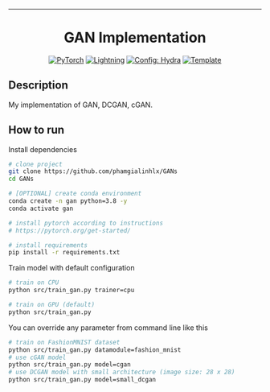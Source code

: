 ______________________________________________________________________

<div align="center">

# GAN Implementation

<a href="https://pytorch.org/get-started/locally/"><img alt="PyTorch" src="https://img.shields.io/badge/PyTorch-ee4c2c?logo=pytorch&logoColor=white"></a>
<a href="https://pytorchlightning.ai/"><img alt="Lightning" src="https://img.shields.io/badge/-Lightning-792ee5?logo=pytorchlightning&logoColor=white"></a>
<a href="https://hydra.cc/"><img alt="Config: Hydra" src="https://img.shields.io/badge/Config-Hydra-89b8cd"></a>
<a href="https://github.com/ashleve/lightning-hydra-template"><img alt="Template" src="https://img.shields.io/badge/-Lightning--Hydra--Template-017F2F?style=flat&logo=github&labelColor=gray"></a><br>

</div>

## Description

My implementation of GAN, DCGAN, cGAN.

## How to run

Install dependencies

```bash
# clone project
git clone https://github.com/phamgialinhlx/GANs
cd GANs

# [OPTIONAL] create conda environment
conda create -n gan python=3.8 -y
conda activate gan

# install pytorch according to instructions
# https://pytorch.org/get-started/

# install requirements
pip install -r requirements.txt
```

Train model with default configuration

```bash
# train on CPU
python src/train_gan.py trainer=cpu

# train on GPU (default)
python src/train_gan.py 
```

You can override any parameter from command line like this

```bash
# train on FashionMNIST dataset
python src/train_gan.py datamodule=fashion_mnist
# use cGAN model
python src/train_gan.py model=cgan
# use DCGAN model with small architecture (image size: 28 x 28)
python src/train_gan.py model=small_dcgan 
```
